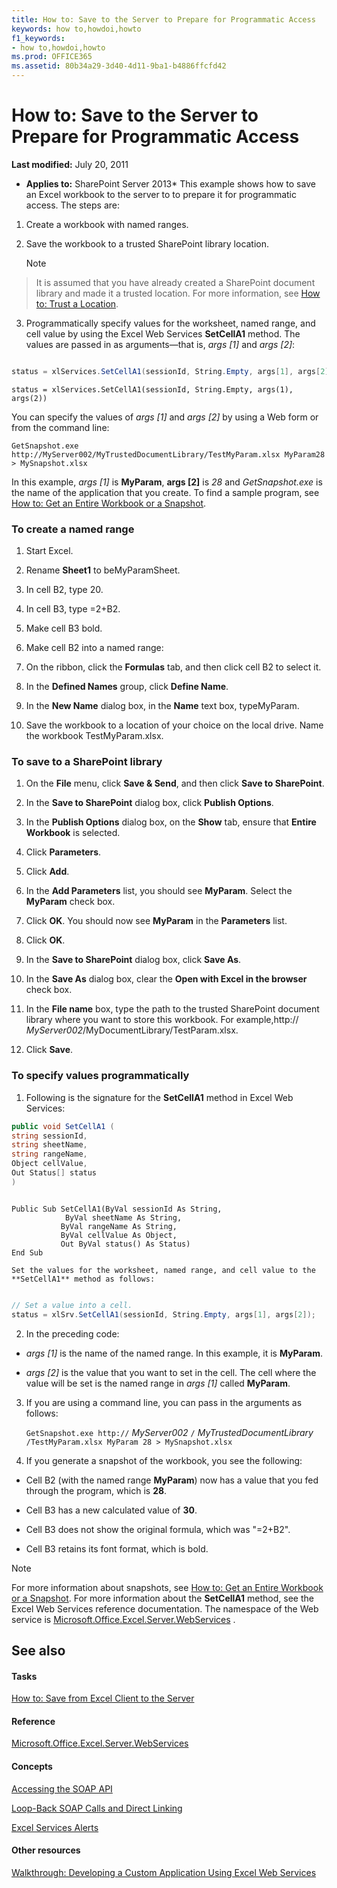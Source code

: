 ```yaml
---
title: How to: Save to the Server to Prepare for Programmatic Access
keywords: how to,howdoi,howto
f1_keywords:
- how to,howdoi,howto
ms.prod: OFFICE365
ms.assetid: 80b34a29-3d40-4d11-9ba1-b4886ffcfd42
---
```



# How to: Save to the Server to Prepare for Programmatic Access

 **Last modified:** July 20, 2011
  
    
    

 * **Applies to:** SharePoint Server 2013* 
This example shows how to save an Excel workbook to the server to to prepare it for programmatic access. The steps are: 
  
    
    


1. Create a workbook with named ranges. 
    
  
2. Save the workbook to a trusted SharePoint library location. 
    
    > [!Note]  
> It is assumed that you have already created a SharePoint document library and made it a trusted location. For more information, see  [How to: Trust a Location](how-to-trust-a-location.md). 
3. Programmatically specify values for the worksheet, named range, and cell value by using the Excel Web Services  **SetCellA1** method. The values are passed in as arguments—that is, _args [1]_ and _args [2]_: 
    
  ```cs
  
status = xlServices.SetCellA1(sessionId, String.Empty, args[1], args[2]);
  ```


  ```VB.net
  status = xlServices.SetCellA1(sessionId, String.Empty, args(1), args(2))
  ```

You can specify the values of  _args [1]_ and _args [2]_ by using a Web form or from the command line:


```
GetSnapshot.exe http://MyServer002/MyTrustedDocumentLibrary/TestMyParam.xlsx MyParam28 > MySnapshot.xlsx 
```

In this example,  _args [1]_ is **MyParam**,  **args [2]** is _28_ and _GetSnapshot.exe_ is the name of the application that you create. To find a sample program, see [How to: Get an Entire Workbook or a Snapshot](how-to-get-an-entire-workbook-or-a-snapshot.md). 
### To create a named range


1. Start Excel. 
    
  
2. Rename  **Sheet1** to beMyParamSheet. 
    
  
3. In cell B2, type 20. 
    
  
4. In cell B3, type =2+B2. 
    
  
5. Make cell B3 bold. 
    
  
6. Make cell B2 into a named range: 
    
1. On the ribbon, click the  **Formulas** tab, and then click cell B2 to select it.
    
  
2. In the  **Defined Names** group, click **Define Name**. 
    
  
3. In the  **New Name** dialog box, in the **Name** text box, typeMyParam. 
    
  
7. Save the workbook to a location of your choice on the local drive. Name the workbook TestMyParam.xlsx. 
    
  

### To save to a SharePoint library


1. On the  **File** menu, click **Save &amp; Send**, and then click  **Save to SharePoint**. 
    
  
2. In the  **Save to SharePoint** dialog box, click **Publish Options**. 
    
  
3. In the  **Publish Options** dialog box, on the **Show** tab, ensure that **Entire Workbook** is selected.
    
  
4. Click  **Parameters**. 
    
  
5. Click  **Add**. 
    
  
6. In the  **Add Parameters** list, you should see **MyParam**. Select the  **MyParam** check box.
    
  
7. Click  **OK**. You should now see  **MyParam** in the **Parameters** list.
    
  
8. Click  **OK**. 
    
  
9. In the  **Save to SharePoint** dialog box, click **Save As**. 
    
  
10. In the  **Save As** dialog box, clear the **Open with Excel in the browser** check box.
    
  
11. In the  **File name** box, type the path to the trusted SharePoint document library where you want to store this workbook. For example,http:// _MyServer002_/MyDocumentLibrary/TestParam.xlsx. 
    
  
12. Click  **Save**. 
    
  

### To specify values programmatically


1. Following is the signature for the  **SetCellA1** method in Excel Web Services:
    
  ```cs
  public void SetCellA1 (
string sessionId,
string sheetName,
string rangeName,
Object cellValue,
Out Status[] status
)
  ```


  ```VB.net
  
Public Sub SetCellA1(ByVal sessionId As String,
              ByVal sheetName As String, 
             ByVal rangeName As String, 
             ByVal cellValue As Object, 
             Out ByVal status() As Status)
End Sub
  ```


    Set the values for the worksheet, named range, and cell value to the  **SetCellA1** method as follows:
    


  ```cs
  
// Set a value into a cell.
status = xlSrv.SetCellA1(sessionId, String.Empty, args[1], args[2]);

  ```

2. In the preceding code: 
    
  -  _args [1]_ is the name of the named range. In this example, it is **MyParam**. 
    
  
  -  _args [2]_ is the value that you want to set in the cell. The cell where the value will be set is the named range in _args [1]_ called **MyParam**. 
    
  
3. If you are using a command line, you can pass in the arguments as follows: 
    
     `GetSnapshot.exe http://` _MyServer002_ `/` _MyTrustedDocumentLibrary_ `/TestMyParam.xlsx MyParam 28 > MySnapshot.xlsx`
    
  
4. If you generate a snapshot of the workbook, you see the following: 
    
  - Cell B2 (with the named range  **MyParam**) now has a value that you fed through the program, which is  **28**. 
    
  
  - Cell B3 has a new calculated value of  **30**. 
    
  
  - Cell B3 does not show the original formula, which was "=2+B2". 
    
  
  - Cell B3 retains its font format, which is bold. 
    
  

> [!Note]  
> For more information about snapshots, see  [How to: Get an Entire Workbook or a Snapshot](how-to-get-an-entire-workbook-or-a-snapshot.md). For more information about the  **SetCellA1** method, see the Excel Web Services reference documentation. The namespace of the Web service is [Microsoft.Office.Excel.Server.WebServices](https://msdn.microsoft.com/library/Microsoft.Office.Excel.Server.WebServices.aspx) .
  
    
    


## See also


#### Tasks


  
    
    
 [How to: Save from Excel Client to the Server](how-to-save-from-excel-client-to-the-server.md)
#### Reference


  
    
    
 [Microsoft.Office.Excel.Server.WebServices](https://msdn.microsoft.com/library/Microsoft.Office.Excel.Server.WebServices.aspx)
#### Concepts


  
    
    
 [Accessing the SOAP API](accessing-the-soap-api.md)
  
    
    
 [Loop-Back SOAP Calls and Direct Linking](loop-back-soap-calls-and-direct-linking.md)
  
    
    
 [Excel Services Alerts](excel-services-alerts.md)
#### Other resources


  
    
    
 [Walkthrough: Developing a Custom Application Using Excel Web Services](walkthrough-developing-a-custom-application-using-excel-web-services.md)
